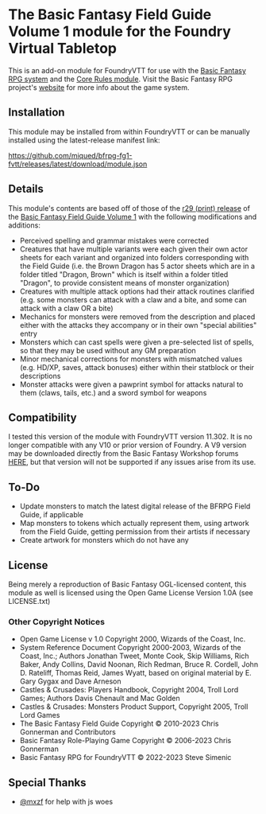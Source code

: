 # The Basic Fantasy Field Guide Volume 1 module for the Foundry Virtual Tabletop
This is an add-on module for FoundryVTT for use with the [Basic Fantasy RPG system](https://github.com/orffen/basicfantasyrpg) and the [Core Rules module](https://github.com/Stew-rt/basicfantasyrpg-corerules-en). Visit the Basic Fantasy RPG project's [website](https://basicfantasy.org/) for more info about the game system.

## Installation
This module may be installed from within FoundryVTT or can be manually installed using the latest-release manifest link:

https://github.com/miqued/bfrpg-fg1-fvtt/releases/latest/download/module.json

## Details
This module's contents are based off of those of the [r29 (print) release](https://basicfantasy.org/downloads/Basic-Fantasy-Field-Guide-r29.pdf) of the [Basic Fantasy Field Guide Volume 1](https://basicfantasy.org/forums/viewtopic.php?t=130) with the following modifications and additions:
* Perceived spelling and grammar mistakes were corrected
* Creatures that have multiple variants were each given their own actor sheets for each variant and organized into folders corresponding with the Field Guide (i.e. the Brown Dragon has 5 actor sheets which are in a folder titled "Dragon, Brown" which is itself within a folder titled "Dragon", to provide consistent means of monster organization)
* Creatures with multiple attack options had their attack routines clarified (e.g. some monsters can attack with a claw and a bite, and some can attack with a claw OR a bite)
* Mechanics for monsters were removed from the description and placed either with the attacks they accompany or in their own "special abilities" entry
* Monsters which can cast spells were given a pre-selected list of spells, so that they may be used without any GM preparation
* Minor mechanical corrections for monsters with mismatched values (e.g. HD/XP, saves, attack bonuses) either within their statblock or their descriptions
* Monster attacks were given a pawprint symbol for attacks natural to them (claws, tails, etc.) and a sword symbol for weapons

## Compatibility
I tested this version of the module with FoundryVTT version 11.302. It is no longer compatible with any V10 or prior version of Foundry. A V9 version may be downloaded directly from the Basic Fantasy Workshop forums [HERE](https://basicfantasy.org/forums/viewtopic.php?f=19&t=4543&p=82532#p82532), but that version will not be supported if any issues arise from its use.

## To-Do
* Update monsters to match the latest digital release of the BFRPG Field Guide, if applicable
* Map monsters to tokens which actually represent them, using artwork from the Field Guide, getting permission from their artists if necessary
* Create artwork for monsters which do not have any

## License
Being merely a reproduction of Basic Fantasy OGL-licensed content, this module as well is licensed using the Open Game License Version 1.0A (see LICENSE.txt)

### Other Copyright Notices
* Open Game License v 1.0 Copyright 2000, Wizards of the Coast, Inc.
* System Reference Document Copyright 2000-2003, Wizards of the Coast, Inc.; Authors Jonathan Tweet, Monte Cook, Skip Williams, Rich Baker, Andy Collins, David Noonan, Rich Redman, Bruce R. Cordell, John D. Rateliff, Thomas Reid, James Wyatt, based on original material by E. Gary Gygax and Dave Arneson
* Castles & Crusades: Players Handbook, Copyright 2004, Troll Lord Games; Authors Davis Chenault and Mac Golden
* Castles & Crusades: Monsters Product Support, Copyright 2005, Troll Lord Games
* The Basic Fantasy Field Guide Copyright © 2010-2023 Chris Gonnerman and Contributors
* Basic Fantasy Role-Playing Game Copyright © 2006-2023 Chris Gonnerman
* Basic Fantasy RPG for FoundryVTT © 2022-2023 Steve Simenic

## Special Thanks
* [@mxzf](https://github.com/mxzf) for help with js woes
